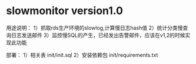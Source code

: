 # slowmonitor version1.0


用途说明：
1）抓取rds生产环境的slowlog,计算慢日志hash值
2）统计分类慢查询日志发送邮件
3）监控慢SQL的产生，已经发出告警邮件，应该在v1,2的时候实现此功能

部署：
1）相关表
init/init.sql
2）安装依赖包
init/requirements.txt












